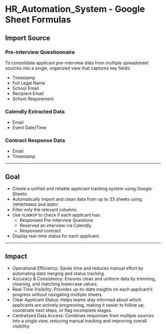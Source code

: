 # HR_Automation_System - Google Sheet Formulas 

## Import Source

### Pre-interview Questionnaire 

To consolidate applicant pre-interview data from multiple spreadsheet sources into a single, organized view that captures key fields:
- Timestamp
- Full Legal Name
- School Email
- Recipient Email
- School Requirement

### Calendly Extracted Data
- Email
- Event Date/Time
  
### Contract Response Data
- Email
- Timestamp

---

## Goal
- Create a unified and reliable applicant tracking system using Google Sheets.
- Automatically import and clean data from up to 33 sheets using `IMPORTRANGE` and `QUERY`.
- Filter only the relevant columns.
- Use `VLOOKUP` to check if each applicant has:
  - Responsed Pre-interview Questions
  - Reserved an interview via Calendly
  - Responsed contract
- Display real-time status for each applicant.

---

## Impact
- Operational Efficiency: Saves time and reduces manual effort by automating data merging and status tracking.
- Accuracy & Consistency: Ensures clean and uniform data by trimming, cleaning, and matching lowercase values.
- Real-Time Visibility: Provides up-to-date insights on each applicant’s progress without navigating multiple sheets.
- Clear Applicant Status: Helps teams stay informed about which applicants are actively progressing, making it easier to follow up, coordinate next steps, or flag incomplete stages.
- Centralized Data Access: Combines responses from multiple sources into a single view, reducing manual tracking and improving overall visibility.

